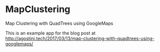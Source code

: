 # MapClustering
Map Clustering with QuadTrees using GoogleMaps

This is an example app for the blog post at http://agostini.tech/2017/03/13/map-clustering-with-quadtrees-using-googlemaps/
